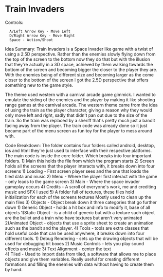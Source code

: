 # Train Invaders

Controls:
```
  A/Left Arrow Key - Move Left
  D/Right Arrow Key - Move Right
  Space - Action/Shoot 
```

Idea Summary: 
Train Invaders is a Space Invader like game with a twist of using a 2.5D perspective. Rather than 
the enemies slowly flying down from the top of the screen to the bottom now they do that but 
with the illusion that they're actually in a 3D space, achieved by them walking towards the bottom 
of the screen and becoming bigger the closer to the player they are. With the enemies
being of different size and becoming larger as the come closer to the bottom of the screen I got 
the 2.5D perspective that offers something new to the game style. 

The theme used western with a carnival arcade game gimmick. I wanted to emulate the siding of the 
enemies and the player by making it like shooting range games at the carnival arcade. The western
theme came from the idea of using the train as the player character, giving a reason why they would 
only move left and right, sadly that didn't pan out due to the size of the train. So the train 
was replaced by a sheriff that's pretty much just a bandit facing away from the player. The 
train code was already done so it just became part of the menu screen as fun toy for the player to 
mess around with. 

Code Breakdown: 
The folder contains four folders called android, desktop, ios and html they're just used to interface
with their respective platforms. The main code is inside the core folder. Which breaks into four 
important folders. 
    1) Main this holds the file from which the program starts 
    2) Screen holds all the screens that the player interacts with, it breaks down into four screens
        1) Loading - First screen player sees and the one that loads the tiled data and music 
        2) Menu - Where the player first interact with the game - only leads to the game screen 
        3) Main - Where the space invader gameplay occurs 
        4) Credits - A scroll of everyone's work, me and crediting music and SFX I used 
        5) A folder full of textures, these files hold initialization for each of the screens textures 
           Mostly used to clean up the main files 
    3) Objects - Object break down it three categories that go further down
        1) Generic Object - holds a hit box and info to modify it, base of all objects 
            1)Static Object - is a child of generic but with a texture such object are the bullet 
                and a train who have textures but aren't very animated 
            2)Animated Object - objects that use a sprite sheet to create an animation such as the 
                bandit and the player.
    4) Tools - tools are extra classes that hold useful code that can be used anywhere, it breaks down
        into four different tools.
        1) Debug Rendering - sets up the drawing objects that will be used for debugging hit boxes 
        2) Music Controls - lets you play sound effects and music 
        3) Text Alignment - center the text  
        4) Tiled - Used to import data from tiled, a software that allows me to place objects 
                and give them variables. Really useful for creating different formations 
                and filling the enemies with data without having to create them by hand. 
